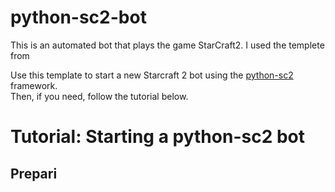 # python-sc2-bot

This is an automated bot that plays the game StarCraft2. I used the templete from 

Use this template to start a new Starcraft 2 bot using the [python-sc2](https://github.com/BurnySc2/python-sc2) framework.  
Then, if you need, follow the tutorial below.  

# Tutorial: Starting a python-sc2 bot

## Prepari
